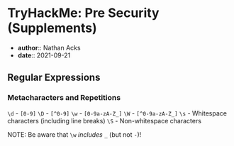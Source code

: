 # TryHackMe: Pre Security (Supplements)

* **author**:: Nathan Acks
* **date**:: 2021-09-21

## Regular Expressions

### Metacharacters and Repetitions

`\d` - `[0-9]`
`\D` - `[^0-9]`
`\w` - `[0-9a-zA-Z_]`
`\W` - `[^0-9a-zA-Z_]`
`\s` - Whitespace characters (including line breaks)
`\S` - Non-whitespace characters

NOTE: Be aware that `\w` *includes* `_` (but not `-`)!
